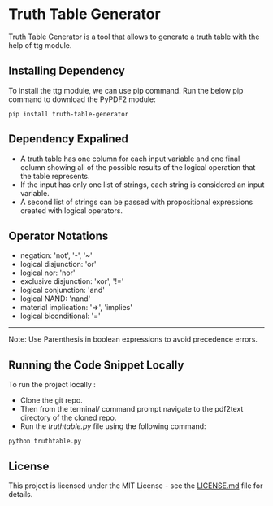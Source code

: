 # Truth Table Generator
Truth Table Generator is a tool that allows to generate a truth table with the help of ttg module.

## Installing Dependency
To install the ttg module, we can use pip command. Run the below pip command to
download the PyPDF2 module:

```python3
pip install truth-table-generator
```

## Dependency Expalined
* A truth table has one column for each input variable and one final column showing all of the possible results of the logical operation that the table represents. 
* If the input has only one list of strings, each string is considered an input variable.
* A second list of strings can be passed with propositional expressions created with logical operators.

## Operator Notations
* negation: 'not', '-', '~'
* logical disjunction: 'or'
* logical nor: 'nor'
* exclusive disjunction: 'xor', '!='
* logical conjunction: 'and'
* logical NAND: 'nand'
* material implication: '=>', 'implies'
* logical biconditional: '='
---
Note: Use Parenthesis in boolean expressions to avoid precedence errors.


## Running the Code Snippet Locally
To run the project locally :
* Clone the git repo.
* Then from the terminal/ command prompt navigate to the pdf2text directory of the cloned repo.
* Run the *truthtable.py* file using the following command:
```
python truthtable.py
```
## License

This project is licensed under the MIT License - see the [LICENSE.md](LICENSE.md) file for details.
